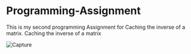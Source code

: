 # Programming-Assignment
This is my second programming Assignment for Caching the inverse of a matrix.
Caching the inverse of a matrix

![Capture](https://user-images.githubusercontent.com/96542532/147132048-74bed6da-0684-4be4-84f4-296abfc400d4.JPG)
